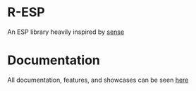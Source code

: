 # R-ESP

An ESP library heavily inspired by [sense](https://github.com/shlexware/Sirius/tree/request/library/sense)

# Documentation

All documentation, features, and showcases can be seen [here](https://stefanuk12.gitbook.io/r-esp-1/)